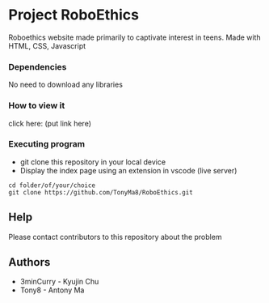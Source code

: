 # Project RoboEthics

Roboethics website made primarily to captivate interest in teens. Made with HTML, CSS, Javascript

### Dependencies

No need to download any libraries

### How to view it

click here: (put link here)

### Executing program

* git clone this repository in your local device
* Display the index page using an extension in vscode (live server)
```
cd folder/of/your/choice
git clone https://github.com/TonyMa8/RoboEthics.git
```

## Help

Please contact contributors to this repository about the problem

## Authors

* 3minCurry - Kyujin Chu
* Tony8 - Antony Ma

